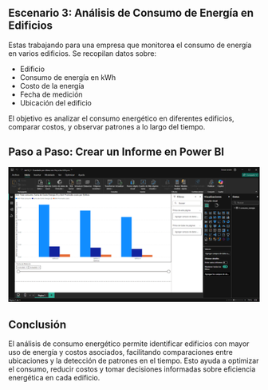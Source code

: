 ## Escenario 3: Análisis de Consumo de Energía en Edificios

Estas trabajando para una empresa que monitorea el consumo de energía en varios edificios. Se recopilan datos sobre:

- Edificio
- Consumo de energía en kWh
- Costo de la energía
- Fecha de medición
- Ubicación del edificio

El objetivo es analizar el consumo energético en diferentes edificios, comparar costos, y observar patrones a lo largo del tiempo.

## Paso a Paso: Crear un Informe en Power BI

![Captura de pantalla del escenario 3 en Power BI](lab14_3.png)

## Conclusión

El análisis de consumo energético permite identificar edificios con mayor uso de energía y costos asociados, facilitando comparaciones entre ubicaciones y la detección de patrones en el tiempo. Esto ayuda a optimizar el consumo, reducir costos y tomar decisiones informadas sobre eficiencia energética en cada edificio.
